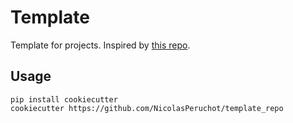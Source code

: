# Template

Template for projects. Inspired by [this repo](https://github.com/louisguitton/simple-cookiecutter-python).

## Usage

    pip install cookiecutter
    cookiecutter https://github.com/NicolasPeruchot/template_repo
